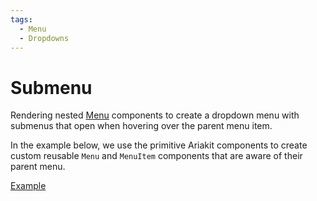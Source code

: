 ```yaml
---
tags:
  - Menu
  - Dropdowns
---
```


# Submenu

<div data-description>

Rendering nested [Menu](/components/menu) components to create a dropdown menu with submenus that open when hovering over the parent menu item.

</div>

<div data-tags></div>

In the example below, we use the primitive Ariakit components to create custom reusable `Menu` and `MenuItem` components that are aware of their parent menu.

<a href="./index.tsx" data-playground>Example</a>
